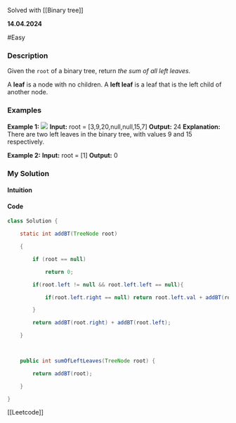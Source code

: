 Solved with [[Binary tree]]

**14.04.2024**

#Easy

### Description

Given the `root` of a binary tree, return _the sum of all left leaves._

A **leaf** is a node with no children. A **left leaf** is a leaf that is the left child of another node.

### Examples

**Example 1:**
	![](https://assets.leetcode.com/uploads/2021/04/08/leftsum-tree.jpg)
	**Input:** root = [3,9,20,null,null,15,7]
	**Output:** 24
	**Explanation:** There are two left leaves in the binary tree, with values 9 and 15 respectively.

**Example 2:**
	**Input:** root = [1]
	**Output:** 0

### My Solution
#### Intuition


#### Code

```Java
class Solution {

    static int addBT(TreeNode root)

    {

        if (root == null)

            return 0;

        if(root.left != null && root.left.left == null){

            if(root.left.right == null) return root.left.val + addBT(root.right);

        }

        return addBT(root.right) + addBT(root.left);

    }

  

    public int sumOfLeftLeaves(TreeNode root) {

        return addBT(root);

    }

}
```


[[Leetcode]]